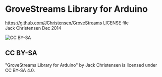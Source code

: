 # GroveStreams Library for Arduino #
https://github.com/JChristensen/GroveStreams
LICENSE file  
Jack Christensen Dec 2014  

![CC BY-SA](http://mirrors.creativecommons.org/presskit/buttons/88x31/png/by-sa.png)
## CC BY-SA ##
"GroveStreams Library for Arduino" by Jack Christensen is licensed under CC BY-SA 4.0.